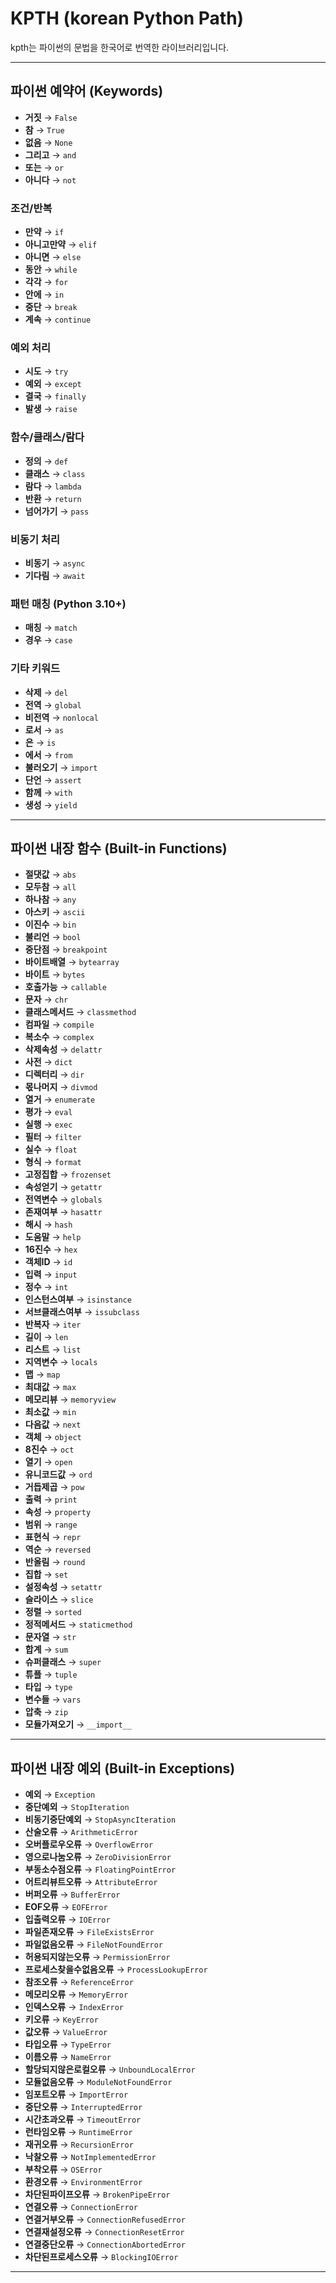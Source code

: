 # KPTH (korean Python Path)
kpth는 파이썬의 문법을 한국어로 번역한 라이브러리입니다.

---

## 파이썬 예약어 (Keywords)

- **거짓** → `False`  
- **참** → `True`  
- **없음** → `None`  
- **그리고** → `and`  
- **또는** → `or`  
- **아니다** → `not`  

### 조건/반복
- **만약** → `if`  
- **아니고만약** → `elif`  
- **아니면** → `else`  
- **동안** → `while`  
- **각각** → `for`  
- **안에** → `in`  
- **중단** → `break`  
- **계속** → `continue`  

### 예외 처리
- **시도** → `try`  
- **예외** → `except`  
- **결국** → `finally`  
- **발생** → `raise`  

### 함수/클래스/람다
- **정의** → `def`  
- **클래스** → `class`  
- **람다** → `lambda`  
- **반환** → `return`  
- **넘어가기** → `pass`  

### 비동기 처리
- **비동기** → `async`  
- **기다림** → `await`  

### 패턴 매칭 (Python 3.10+)
- **매칭** → `match`  
- **경우** → `case`  

### 기타 키워드
- **삭제** → `del`  
- **전역** → `global`  
- **비전역** → `nonlocal`  
- **로서** → `as`  
- **은** → `is`  
- **에서** → `from`  
- **불러오기** → `import`  
- **단언** → `assert`  
- **함께** → `with`  
- **생성** → `yield`  

---

## 파이썬 내장 함수 (Built-in Functions)

- **절댓값** → `abs`  
- **모두참** → `all`  
- **하나참** → `any`  
- **아스키** → `ascii`  
- **이진수** → `bin`  
- **불리언** → `bool`  
- **중단점** → `breakpoint`  
- **바이트배열** → `bytearray`  
- **바이트** → `bytes`  
- **호출가능** → `callable`  
- **문자** → `chr`  
- **클래스메서드** → `classmethod`  
- **컴파일** → `compile`  
- **복소수** → `complex`  
- **삭제속성** → `delattr`  
- **사전** → `dict`  
- **디렉터리** → `dir`  
- **몫나머지** → `divmod`  
- **열거** → `enumerate`  
- **평가** → `eval`  
- **실행** → `exec`  
- **필터** → `filter`  
- **실수** → `float`  
- **형식** → `format`  
- **고정집합** → `frozenset`  
- **속성얻기** → `getattr`  
- **전역변수** → `globals`  
- **존재여부** → `hasattr`  
- **해시** → `hash`  
- **도움말** → `help`  
- **16진수** → `hex`  
- **객체ID** → `id`  
- **입력** → `input`  
- **정수** → `int`  
- **인스턴스여부** → `isinstance`  
- **서브클래스여부** → `issubclass`  
- **반복자** → `iter`  
- **길이** → `len`  
- **리스트** → `list`  
- **지역변수** → `locals`  
- **맵** → `map`  
- **최대값** → `max`  
- **메모리뷰** → `memoryview`  
- **최소값** → `min`  
- **다음값** → `next`  
- **객체** → `object`  
- **8진수** → `oct`  
- **열기** → `open`  
- **유니코드값** → `ord`  
- **거듭제곱** → `pow`  
- **출력** → `print`  
- **속성** → `property`  
- **범위** → `range`  
- **표현식** → `repr`  
- **역순** → `reversed`  
- **반올림** → `round`  
- **집합** → `set`  
- **설정속성** → `setattr`  
- **슬라이스** → `slice`  
- **정렬** → `sorted`  
- **정적메서드** → `staticmethod`  
- **문자열** → `str`  
- **합계** → `sum`  
- **슈퍼클래스** → `super`  
- **튜플** → `tuple`  
- **타입** → `type`  
- **변수들** → `vars`  
- **압축** → `zip`  
- **모듈가져오기** → `__import__`  

---

## 파이썬 내장 예외 (Built-in Exceptions)

- **예외** → `Exception`  
- **중단예외** → `StopIteration`  
- **비동기중단예외** → `StopAsyncIteration`  
- **산술오류** → `ArithmeticError`  
- **오버플로우오류** → `OverflowError`  
- **영으로나눔오류** → `ZeroDivisionError`  
- **부동소수점오류** → `FloatingPointError`  
- **어트리뷰트오류** → `AttributeError`  
- **버퍼오류** → `BufferError`  
- **EOF오류** → `EOFError`  
- **입출력오류** → `IOError`  
- **파일존재오류** → `FileExistsError`  
- **파일없음오류** → `FileNotFoundError`  
- **허용되지않는오류** → `PermissionError`  
- **프로세스찾을수없음오류** → `ProcessLookupError`  
- **참조오류** → `ReferenceError`  
- **메모리오류** → `MemoryError`  
- **인덱스오류** → `IndexError`  
- **키오류** → `KeyError`  
- **값오류** → `ValueError`  
- **타입오류** → `TypeError`  
- **이름오류** → `NameError`  
- **할당되지않은로컬오류** → `UnboundLocalError`  
- **모듈없음오류** → `ModuleNotFoundError`  
- **임포트오류** → `ImportError`  
- **중단오류** → `InterruptedError`  
- **시간초과오류** → `TimeoutError`  
- **런타임오류** → `RuntimeError`  
- **재귀오류** → `RecursionError`  
- **낙찰오류** → `NotImplementedError`  
- **부착오류** → `OSError`  
- **환경오류** → `EnvironmentError`  
- **차단된파이프오류** → `BrokenPipeError`  
- **연결오류** → `ConnectionError`  
- **연결거부오류** → `ConnectionRefusedError`  
- **연결재설정오류** → `ConnectionResetError`  
- **연결중단오류** → `ConnectionAbortedError`  
- **차단된프로세스오류** → `BlockingIOError`  

---